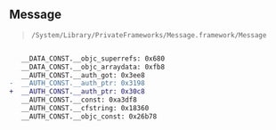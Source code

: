 ## Message

> `/System/Library/PrivateFrameworks/Message.framework/Message`

```diff

   __DATA_CONST.__objc_superrefs: 0x680
   __DATA_CONST.__objc_arraydata: 0xfb8
   __AUTH_CONST.__auth_got: 0x3ee8
-  __AUTH_CONST.__auth_ptr: 0x3198
+  __AUTH_CONST.__auth_ptr: 0x30c8
   __AUTH_CONST.__const: 0xa3df8
   __AUTH_CONST.__cfstring: 0x18360
   __AUTH_CONST.__objc_const: 0x26b78

```
